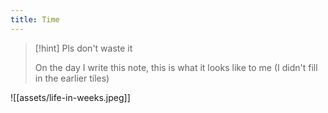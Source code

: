 ```yaml
---
title: Time
---
```


>[!hint]  Pls don't waste it
>
> On the day I write this note, this is what it looks like to me (I didn't fill in the earlier tiles)

![[assets/life-in-weeks.jpeg]]
